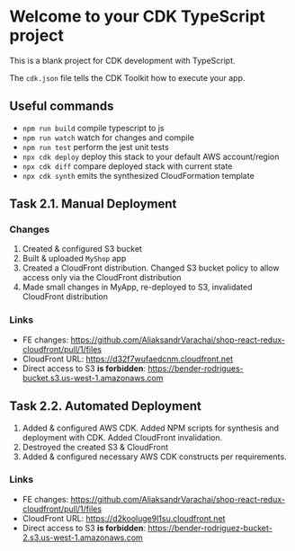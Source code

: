 # Welcome to your CDK TypeScript project

This is a blank project for CDK development with TypeScript.

The `cdk.json` file tells the CDK Toolkit how to execute your app.

## Useful commands

* `npm run build`   compile typescript to js
* `npm run watch`   watch for changes and compile
* `npm run test`    perform the jest unit tests
* `npx cdk deploy`  deploy this stack to your default AWS account/region
* `npx cdk diff`    compare deployed stack with current state
* `npx cdk synth`   emits the synthesized CloudFormation template

## Task 2.1. Manual Deployment

### Changes

1. Created & configured S3 bucket
2. Built & uploaded `MyShop` app
3. Created a CloudFront distribution. Changed S3 bucket policy to allow access only via the CloudFront distribution
4. Made small changes in MyApp, re-deployed to S3, invalidated CloudFront distribution

### Links

- FE changes: https://github.com/AliaksandrVarachai/shop-react-redux-cloudfront/pull/1/files
- CloudFront URL: https://d32f7wufaedcnm.cloudfront.net
- Direct access to S3 **is forbidden**: https://bender-rodrigues-bucket.s3.us-west-1.amazonaws.com

## Task 2.2. Automated Deployment

1. Added & configured AWS CDK. Added NPM scripts for synthesis and deployment with CDK. Added CloudFront invalidation.
2. Destroyed the created S3 & CloudFront
3. Added & configured necessary AWS CDK constructs per requirements.

### Links

- FE changes: https://github.com/AliaksandrVarachai/shop-react-redux-cloudfront/pull/1/files
- CloudFront URL: https://d2kooluge9l1su.cloudfront.net
- Direct access to S3 **is forbidden**: https://bender-rodriguez-bucket-2.s3.us-west-1.amazonaws.com

